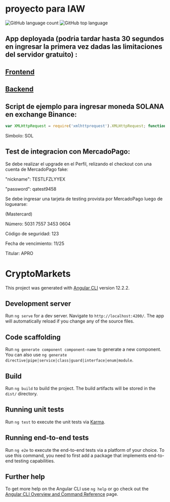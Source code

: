 # proyecto para IAW


![GitHub language count](https://img.shields.io/github/languages/count/cristiancmd/crypto-markets-front)
![GitHub top language](https://img.shields.io/github/languages/top/cristiancmd/crypto-markets-front)


## App deployada (podria tardar hasta 30 segundos en ingresar la primera vez dadas las limitaciones del servidor gratuito) :

## [Frontend](https://crypto-markets-iaw.netlify.app/)


## [Backend](https://crypto-markets-api.herokuapp.com/)

## Script de ejemplo para ingresar moneda SOLANA en exchange Binance:
```js
var XMLHttpRequest = require('xmlhttprequest').XMLHttpRequest; function getCoin(callback) { var xhr = new XMLHttpRequest(); xhr.onreadystatechange = (e) => { if (xhr.readyState !== 4) { return; }; if (xhr.status === 200) { callback(JSON.parse(xhr.responseText).price); } else { console.warn('request_error'); }; }; xhr.open('GET', 'https://api.binance.com/api/v3/ticker/price?symbol=SOLUSDT'); xhr.send(); }; getCoin(returnCallback);
```
Simbolo: SOL

## Test de integracion con MercadoPago:

Se debe realizar el upgrade en el Perfil, relizando el checkout con una cuenta de MercadoPago fake:

"nickname": TESTLFZLYYEX

"password": qatest9458

Se debe ingresar una tarjeta de testing provista por MercadoPago luego de loguearse:

(Mastercard)

Número: 5031 7557 3453 0604

Código de seguridad: 123

Fecha de vencimiento: 11/25

Titular: APRO



# CryptoMarkets

This project was generated with [Angular CLI](https://github.com/angular/angular-cli) version 12.2.2.

## Development server

Run `ng serve` for a dev server. Navigate to `http://localhost:4200/`. The app will automatically reload if you change any of the source files.

## Code scaffolding

Run `ng generate component component-name` to generate a new component. You can also use `ng generate directive|pipe|service|class|guard|interface|enum|module`.

## Build

Run `ng build` to build the project. The build artifacts will be stored in the `dist/` directory.

## Running unit tests

Run `ng test` to execute the unit tests via [Karma](https://karma-runner.github.io).

## Running end-to-end tests

Run `ng e2e` to execute the end-to-end tests via a platform of your choice. To use this command, you need to first add a package that implements end-to-end testing capabilities.

## Further help

To get more help on the Angular CLI use `ng help` or go check out the [Angular CLI Overview and Command Reference](https://angular.io/cli) page.
